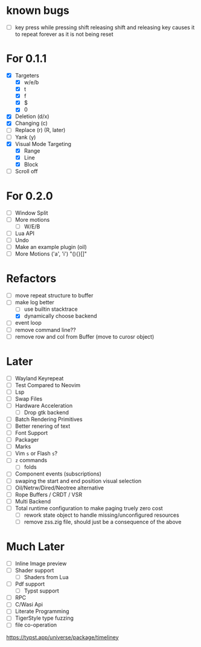 # known bugs
- [ ] key press while pressing shift releasing shift and releasing key causes
      it to repeat forever as it is not being reset

# For 0.1.1
- [x] Targeters
  - [x] w/e/b
  - [x] t
  - [x] f
  - [x] $
  - [x] 0
- [x] Deletion (d/x)
- [x] Changing (c)
- [ ] Replace (r) (R, later)
- [ ] Yank (y)
- [x] Visual Mode Targeting
  - [x] Range
  - [x] Line
  - [x] Block
- [ ] Scroll off

# For 0.2.0
- [ ] Window Split
- [ ] More motions
  - [ ] W/E/B
- [ ] Lua API
- [ ] Undo
- [ ] Make an example plugin (oil)
- [ ] More Motions ('a', 'i') "(){}[]"

# Refactors
- [ ] move repeat structure to buffer
- [ ] make log better 
  - [ ] use builtin stacktrace 
  - [x] dynamically choose backend
- [ ] event loop
- [ ] remove command line??
- [ ] remove row and col from Buffer (move to curosr object)

# Later
- [ ] Wayland Keyrepeat
- [ ] Test Compared to Neovim
- [ ] Lsp
- [ ] Swap Files
- [ ] Hardware Acceleration
  - [ ] Drop gtk backend
- [ ] Batch Rendering Primitives
- [ ] Better renering of text
- [ ] Font Support
- [ ] Packager
- [ ] Marks
- [ ] Vim `s` or Flash `s`?
- [ ] `z` commands
  - [ ] folds
- [ ] Component events (subscriptions)
- [ ] swaping the start and end position visual selection
- [ ] Oil/Netrw/Dired/Neotree alternative
- [ ] Rope Buffers / CRDT / VSR
- [ ] Multi Backend
- [ ] Total runtime configuration to make paging truely zero cost
  - [ ] rework state object to handle missing/unconfigured resources
  - [ ] remove zss.zig file, should just be a consequence of the above

# Much Later
- [ ] Inline Image preview
- [ ] Shader support
  - [ ] Shaders from Lua
- [ ] Pdf support
  - [ ] Typst support
- [ ] RPC
- [ ] C/Wasi Api
- [ ] Literate Programming
- [ ] TigerStyle type fuzzing
- [ ] file co-operation

https://typst.app/universe/package/timeliney
